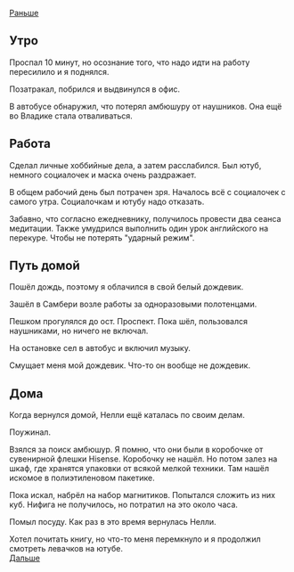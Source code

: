 [Раньше](2020.08.23.md)  
## Утро
Проспал 10 минут, но осознание того, что надо идти на работу пересилило и я поднялся.

Позатракал, побрился и выдвинулся в офис.

В автобусе обнаружил, что потерял амбюшуру от наушников. Она ещё во Владике стала отваливаться.
## Работа
Сделал личные хоббийные дела, а затем расслабился.
Был ютуб, немного социалочек и маска очень раздражает.

В общем рабочий день был потрачен зря. Началось всё с социалочек с самого утра. Социалочкам и ютубу надо отказать.

Забавно, что согласно ежедневнику, получилось провести два сеанса медитации. Также умудрился выполнить один урок английского на перекуре. Чтобы не потерять "ударный режим".
## Путь домой
Пошёл дождь, поэтому я облачился в свой белый дождевик.

Зашёл в Самбери возле работы за одноразовыми полотенцами.

Пешком прогулялся до ост. Проспект.
Пока шёл, пользовался наушниками, но ничего не включал.

На остановке сел в автобус и включил музыку.

Смущает меня мой дождевик. Что-то он вообще не дождевик.
## Дома
Когда вернулся домой, Нелли ещё каталась по своим делам.

Поужинал.  

Взялся за поиск амбюшур. Я помню, что они были в коробочке от сувенирной флешки Hisense. Коробочку не нашёл. Но потом залез на шкаф, где хранятся упаковки от всякой мелкой техники. Там нашёл искомое в полиэтиленовом пакетике.

Пока искал, набрёл на набор магнитиков. Попытался сложить из них куб. Нифига не получилось, но потратил на это около часа.

Помыл посуду. Как раз в это время вернулась Нелли.

Хотел почитать книгу, но что-то меня перемкнуло и я продолжил смотреть левачков на ютубе.  
[Дальше](2020.08.25.md)